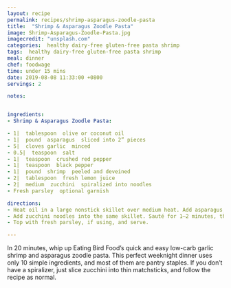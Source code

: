 ```yaml
---
layout: recipe
permalink: recipes/shrimp-asparagus-zoodle-pasta
title:  "Shrimp & Asparagus Zoodle Pasta"
image: Shrimp-Asparagus-Zoodle-Pasta.jpg
imagecredit: "unsplash.com"
categories:  healthy dairy-free gluten-free pasta shrimp
tags:  healthy dairy-free gluten-free pasta shrimp
meal: dinner
chef: foodwage
time: under 15 mins
date: 2019-08-08 11:33:00 +0800
servings: 2

notes:


ingredients:
- Shrimp & Asparagus Zoodle Pasta:

- 1|  tablespoon  olive or coconut oil
- 1|  pound  asparagus  sliced into 2” pieces
- 5|  cloves garlic  minced
- 0.5|  teaspoon  salt
- 1|  teaspoon  crushed red pepper
- 1|  teaspoon  black pepper
- 1|  pound  shrimp  peeled and deveined
- 2|  tablespoon  fresh lemon juice
- 2|  medium  zucchini  spiralized into noodles
- Fresh parsley  optional garnish

directions:
- Heat oil in a large nonstick skillet over medium heat. Add asparagus, garlic, salt, red pepper and black pepper; cook for 2 minutes, stirring frequently. Add shrimp, and cook for 4 minutes, stirring frequently. Stir in lemon juice. Once shrimp looks cooked through, transfer the mixture to a plate, and set aside.
- Add zucchini noodles into the same skillet. Sauté for 1–2 minutes, then add shrimp and asparagus mixture back into the pan. Stir well to combine everything, then remove from heat.
- Top with fresh parsley, if using, and serve.

---
```


In 20 minutes, whip up Eating Bird Food’s quick and easy low-carb garlic shrimp and asparagus zoodle pasta. This perfect weeknight dinner uses only 10 simple ingredients, and most of them are pantry staples. If you don’t have a spiralizer, just slice zucchini into thin matchsticks, and follow the recipe as normal.